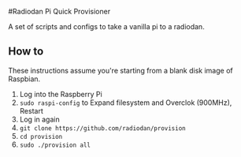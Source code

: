 #Radiodan Pi Quick Provisioner

A set of scripts and configs to take a vanilla pi to a radiodan.

How to
---

These instructions assume you're starting from a blank disk image of Raspbian.

1. Log into the Raspberry Pi
2. `sudo raspi-config` to Expand filesystem and Overclok (900MHz), Restart
3. Log in again
4. `git clone https://github.com/radiodan/provision`
5. `cd provision`
6. `sudo ./provision all`

